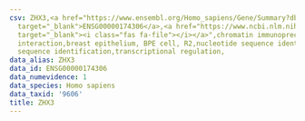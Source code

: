 ```yaml
---
csv: ZHX3,<a href="https://www.ensembl.org/Homo_sapiens/Gene/Summary?db=core;g=ENSG00000174306"
  target="_blank">ENSG00000174306</a>,<a href="https://www.ncbi.nlm.nih.gov/pubmed/22863008"
  target="_blank"><i class="fas fa-file"></i></a>",chromatin immunoprecipitation assay,direct
  interaction,breast epithelium, BPE cell, R2,nucleotide sequence identification,nucleotide
  sequence identification,transcriptional regulation,
data_alias: ZHX3
data_id: ENSG00000174306
data_numevidence: 1
data_species: Homo sapiens
data_taxid: '9606'
title: ZHX3
---
```

